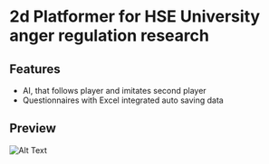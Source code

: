 # 2d Platformer for HSE University anger regulation research
## Features
   - AI, that follows player and imitates second player
   - Questionnaires with Excel integrated auto saving data
## Preview
![Alt Text](preview.gif)
